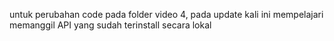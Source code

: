 untuk perubahan code pada folder video 4, pada update kali ini mempelajari memanggil API yang sudah terinstall secara lokal